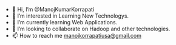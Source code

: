 - 👋 Hi, I’m @ManojKumarKorrapati
- 👀 I’m interested in Learning New Technologys.
- 🌱 I’m currently learning Web Applications.
- 💞️ I’m looking to collaborate on Hadoop and other technologies. 
- 📫 How to reach me manojkorrapatiusa@gmail.com

<!---
ManojKumarKorrapati/ManojKumarKorrapati is a ✨ special ✨ repository because its `README.md` (this file) appears on your GitHub profile.
You can click the Preview link to take a look at your changes.
--->
